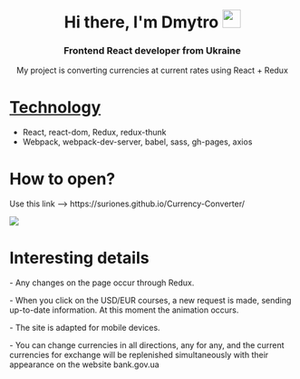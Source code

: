 <h1 align="center">Hi there, I'm <a target="_blank">Dmytro</a> 
<img src="https://github.com/blackcater/blackcater/raw/main/images/Hi.gif" height="32"/></h1>
<h3 align="center">Frontend React developer from Ukraine</h3>

<p align="center">My project is converting currencies at current rates using React + Redux</p>


<h1><a href="https://github.com/Suriones/Currency-Converter/blob/main/package.json">Technology</a></h1>
<ul>
  <li>React, react-dom, Redux, redux-thunk</li>
  <li>Webpack, webpack-dev-server, babel, sass, gh-pages, axios</li>
</ul>

<h1>How to open?</h1>
<p>Use this link --> https://suriones.github.io/Currency-Converter/</p>

<p><img src="https://github.com/Suriones/Currency-Converter/assets/111291999/ace22a92-ed0e-40c7-bb0f-559939af7ca5"></p>

<h1>Interesting details</h1>
<p>- Any changes on the page occur through Redux.</p>
<p>- When you click on the USD/EUR courses, a new request is made, sending up-to-date information. At this moment the animation occurs.</p>
<p>- The site is adapted for mobile devices.</p>
<p>- You can change currencies in all directions, any for any, and the current currencies for exchange will be replenished simultaneously with their appearance on the website bank.gov.ua</p>



